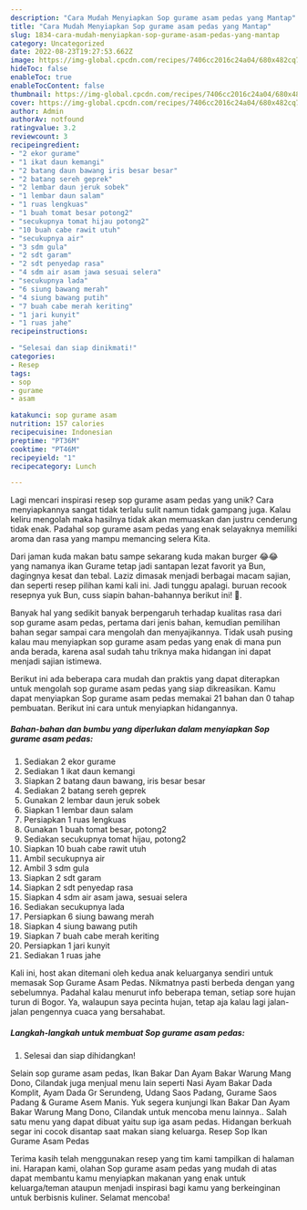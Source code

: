 ```yaml
---
description: "Cara Mudah Menyiapkan Sop gurame asam pedas yang Mantap"
title: "Cara Mudah Menyiapkan Sop gurame asam pedas yang Mantap"
slug: 1834-cara-mudah-menyiapkan-sop-gurame-asam-pedas-yang-mantap
category: Uncategorized
date: 2022-08-23T19:27:53.662Z
image: https://img-global.cpcdn.com/recipes/7406cc2016c24a04/680x482cq70/sop-gurame-asam-pedas-foto-resep-utama.jpg
hideToc: false
enableToc: true
enableTocContent: false
thumbnail: https://img-global.cpcdn.com/recipes/7406cc2016c24a04/680x482cq70/sop-gurame-asam-pedas-foto-resep-utama.jpg
cover: https://img-global.cpcdn.com/recipes/7406cc2016c24a04/680x482cq70/sop-gurame-asam-pedas-foto-resep-utama.jpg
author: Admin
authorAv: notfound
ratingvalue: 3.2
reviewcount: 3
recipeingredient:
- "2 ekor gurame"
- "1 ikat daun kemangi"
- "2 batang daun bawang iris besar besar"
- "2 batang sereh geprek"
- "2 lembar daun jeruk sobek"
- "1 lembar daun salam"
- "1 ruas lengkuas"
- "1 buah tomat besar potong2"
- "secukupnya tomat hijau potong2"
- "10 buah cabe rawit utuh"
- "secukupnya air"
- "3 sdm gula"
- "2 sdt garam"
- "2 sdt penyedap rasa"
- "4 sdm air asam jawa sesuai selera"
- "secukupnya lada"
- "6 siung bawang merah"
- "4 siung bawang putih"
- "7 buah cabe merah keriting"
- "1 jari kunyit"
- "1 ruas jahe"
recipeinstructions:

- "Selesai dan siap dinikmati!"
categories:
- Resep
tags:
- sop
- gurame
- asam

katakunci: sop gurame asam 
nutrition: 157 calories
recipecuisine: Indonesian
preptime: "PT36M"
cooktime: "PT46M"
recipeyield: "1"
recipecategory: Lunch

---
```





Lagi mencari inspirasi resep sop gurame asam pedas yang unik? Cara menyiapkannya sangat tidak terlalu sulit namun tidak gampang juga. Kalau keliru mengolah maka hasilnya tidak akan memuaskan dan justru cenderung tidak enak. Padahal sop gurame asam pedas yang enak selayaknya memiliki aroma dan rasa yang mampu memancing selera Kita.





Dari jaman kuda makan batu sampe sekarang kuda makan burger 😂😂 yang namanya ikan Gurame tetap jadi santapan lezat favorit ya Bun, dagingnya kesat dan tebal. Laziz dimasak menjadi berbagai macam sajian, dan seperti resep pilihan kami kali ini. Jadi tunggu apalagi. buruan recook resepnya yuk Bun, cuss siapin bahan-bahannya berikut ini! 🤗.

Banyak hal yang sedikit banyak berpengaruh terhadap kualitas rasa dari sop gurame asam pedas, pertama dari jenis bahan, kemudian pemilihan bahan segar sampai cara mengolah dan menyajikannya. Tidak usah pusing kalau mau menyiapkan sop gurame asam pedas yang enak di mana pun anda berada, karena asal sudah tahu triknya maka hidangan ini dapat menjadi sajian istimewa.






Berikut ini ada beberapa cara mudah dan praktis yang dapat diterapkan untuk mengolah sop gurame asam pedas yang siap dikreasikan. Kamu dapat menyiapkan Sop gurame asam pedas memakai 21 bahan dan 0 tahap pembuatan. Berikut ini cara untuk menyiapkan hidangannya.

<!--inarticleads1-->

##### Bahan-bahan dan bumbu yang diperlukan dalam menyiapkan Sop gurame asam pedas:

1. Sediakan 2 ekor gurame
1. Sediakan 1 ikat daun kemangi
1. Siapkan 2 batang daun bawang, iris besar besar
1. Sediakan 2 batang sereh geprek
1. Gunakan 2 lembar daun jeruk sobek
1. Siapkan 1 lembar daun salam
1. Persiapkan 1 ruas lengkuas
1. Gunakan 1 buah tomat besar, potong2
1. Sediakan secukupnya tomat hijau, potong2
1. Siapkan 10 buah cabe rawit utuh
1. Ambil secukupnya air
1. Ambil 3 sdm gula
1. Siapkan 2 sdt garam
1. Siapkan 2 sdt penyedap rasa
1. Siapkan 4 sdm air asam jawa, sesuai selera
1. Sediakan secukupnya lada
1. Persiapkan 6 siung bawang merah
1. Siapkan 4 siung bawang putih
1. Siapkan 7 buah cabe merah keriting
1. Persiapkan 1 jari kunyit
1. Sediakan 1 ruas jahe


Kali ini, host akan ditemani oleh kedua anak keluarganya sendiri untuk memasak Sop Gurame Asam Pedas. Nikmatnya pasti berbeda dengan yang sebelumnya. Padahal kalau menurut info beberapa teman, setiap sore hujan turun di Bogor. Ya, walaupun saya pecinta hujan, tetap aja kalau lagi jalan-jalan pengennya cuaca yang bersahabat. 

<!--inarticleads2-->

##### Langkah-langkah untuk membuat Sop gurame asam pedas:


1. Selesai dan siap dihidangkan!

Selain sop gurame asam pedas, Ikan Bakar Dan Ayam Bakar Warung Mang Dono, Cilandak juga menjual menu lain seperti Nasi Ayam Bakar Dada Komplit, Ayam Dada Gr Serundeng, Udang Saos Padang, Gurame Saos Padang &amp; Gurame Asem Manis. Yuk segera kunjungi Ikan Bakar Dan Ayam Bakar Warung Mang Dono, Cilandak untuk mencoba menu lainnya.. Salah satu menu yang dapat dibuat yaitu sup iga asam pedas. Hidangan berkuah segar ini cocok disantap saat makan siang keluarga. Resep Sop Ikan Gurame Asam Pedas 

Terima kasih telah menggunakan resep yang tim kami tampilkan di halaman ini. Harapan kami, olahan Sop gurame asam pedas yang mudah di atas dapat membantu kamu menyiapkan makanan yang enak untuk keluarga/teman ataupun menjadi inspirasi bagi kamu yang berkeinginan untuk berbisnis kuliner. Selamat mencoba!

